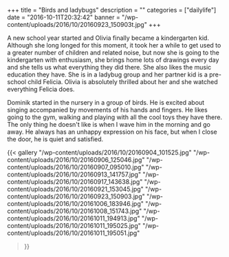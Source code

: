 +++
title = "Birds and ladybugs"
description = ""
categories = ["dailylife"]
date = "2016-10-11T20:32:42"
banner = "/wp-content/uploads/2016/10/20160923_150903t.jpg"
+++

A new school year started and Olivia finally became a kindergarten kid. Although she long longed for this moment, it took her a while to get used to a greater number of
children and related noise, but now she is going to the kindergarten with enthusiasm, she brings
home lots of drawings every day and she tells us what everything they did there. She also likes the
music education they have. She is in a ladybug group and her partner kid is a pre-school child
Felicia. Olivia is absolutely thrilled about her and she watched everything Felicia does.

Dominik started in the nursery in a group of birds. He is excited about singing accompanied by
movements of his hands and fingers. He likes going to the gym, walking and playing with all the
cool toys they have there. The only thing he doesn't like is when I wave him in the morning and go
away. He always has an unhappy expression on his face, but when I close the door, he is quiet and
satisfied.

{{< gallery
    "/wp-content/uploads/2016/10/20160904_101525.jpg"
    "/wp-content/uploads/2016/10/20160906_125046.jpg"
    "/wp-content/uploads/2016/10/20160907_095010.jpg"
    "/wp-content/uploads/2016/10/20160913_141757.jpg"
    "/wp-content/uploads/2016/10/20160917_143638.jpg"
    "/wp-content/uploads/2016/10/20160921_153045.jpg"
    "/wp-content/uploads/2016/10/20160923_150903.jpg"
    "/wp-content/uploads/2016/10/20161006_183946.jpg"
    "/wp-content/uploads/2016/10/20161008_151743.jpg"
    "/wp-content/uploads/2016/10/20161011_194913.jpg"
    "/wp-content/uploads/2016/10/20161011_195025.jpg"
    "/wp-content/uploads/2016/10/20161011_195051.jpg"
>}}

